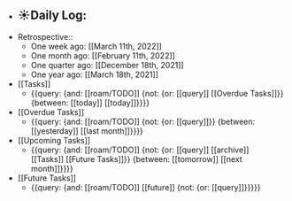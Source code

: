 - ☀️Daily Log:
    - 
- Retrospective::
    - One week ago: [[March 11th, 2022]]
    - One month ago: [[February 11th, 2022]]
    - One quarter ago: [[December 18th, 2021]]
    - One year ago: [[March 18th, 2021]]
- [[Tasks]]
    - {{query: {and: [[roam/TODO]] {not: {or: [[query]] [[Overdue Tasks]]}} {between: [[today]] [[today]]}}}}
- [[Overdue Tasks]]
    - {{query: {and: [[roam/TODO]] {not: {or: [[query]]}} {between: [[yesterday]] [[last month]]}}}}
- [[Upcoming Tasks]]
    - {{query: {and: [[roam/TODO]] {not: {or: [[query]] [[archive]] [[Tasks]] [[Future Tasks]]}} {between: [[tomorrow]] [[next month]]}}}}
- [[Future Tasks]]
    - {{query: {and: [[roam/TODO]] [[future]] {not: {or: [[query]]}}}}}
